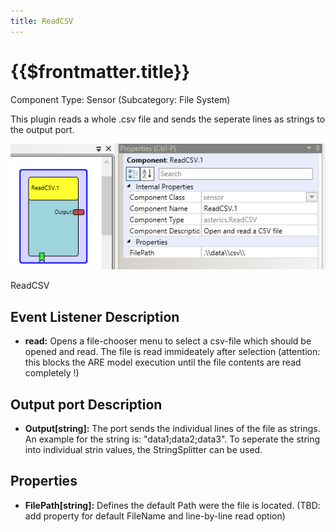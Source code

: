 ```yaml
---
title: ReadCSV
---
```


# {{$frontmatter.title}}

Component Type: Sensor (Subcategory: File System)

This plugin reads a whole .csv file and sends the seperate lines as strings to the output port.

![Screenshot: ReadCSV plugin](./img/readcsv.png "Screenshot: ReadCSV plugin")

ReadCSV

## Event Listener Description

*   **read:** Opens a file-chooser menu to select a csv-file which should be opened and read. The file is read immideately after selection (attention: this blocks the ARE model execution until the file contents are read completely !)

## Output port Description

*   **Output\[string\]:** The port sends the individual lines of the file as strings. An example for the string is: "data1;data2;data3". To seperate the string into individual strin values, the StringSplitter can be used.

## Properties

*   **FilePath\[string\]:** Defines the default Path were the file is located. (TBD: add property for default FileName and line-by-line read option)